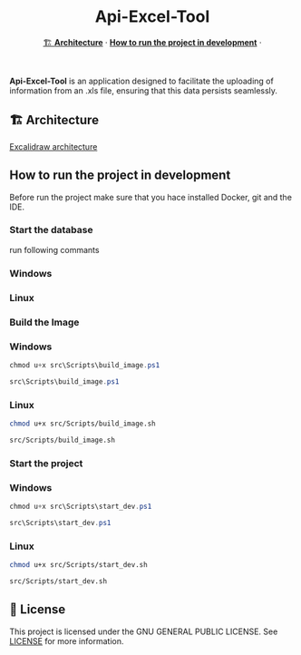<h1 align="center">Api-Excel-Tool</h1>

<p align="center">
  <a href="#architecture">🏗️ <strong>Architecture</strong></a> ·
  <a href="#how-to-run-the-project-in-development"> <strong>How to run the project in development</strong></a> ·
</p>
<br/>

**Api-Excel-Tool** is an application designed to facilitate the uploading of information from an .xls file, ensuring that this data persists seamlessly.

## 🏗️ Architecture
[Excalidraw architecture](https://excalidraw.com/#room=5fa7fd476c14c8fdf4b2,eT7w-3F_k6IB_M9_yBQW0Q)

## How to run the project in development

Before run the project make sure that you hace installed Docker, git and the IDE.

### Start the database

run following commants

### Windows 

### Linux

### Build the Image

### Windows 

```powershell
chmod u+x src\Scripts\build_image.ps1
```
```powershell
src\Scripts\build_image.ps1
```

### Linux

```bash
chmod u+x src/Scripts/build_image.sh
```

```bash
src/Scripts/build_image.sh
```

### Start the project

### Windows 

```powershell
chmod u+x src\Scripts\start_dev.ps1
```
```powershell
src\Scripts\start_dev.ps1
```

### Linux

```bash
chmod u+x src/Scripts/start_dev.sh
```

```bash
src/Scripts/start_dev.sh
```


## 📜 License

This project is licensed under the  GNU GENERAL PUBLIC LICENSE. See [LICENSE](LICENSE) for more information.
